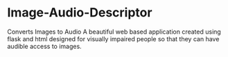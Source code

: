 # Image-Audio-Descriptor
Converts Images to Audio
A beautiful web based application created using flask and html designed for visually impaired people so that they can have audible access to images.

